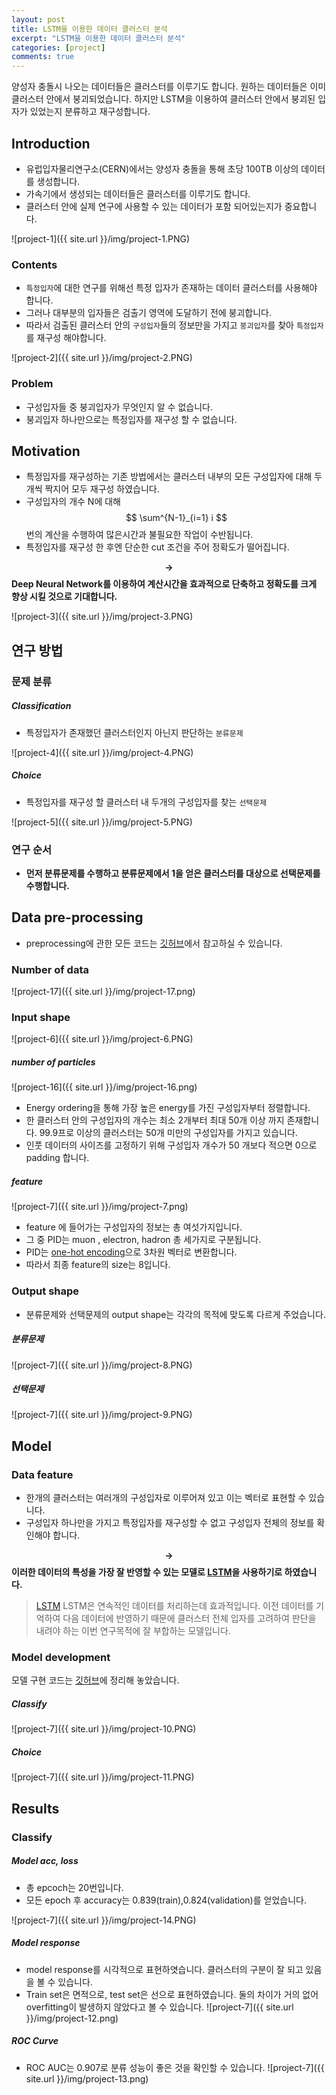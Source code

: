 ```yaml
---
layout: post
title: LSTM을 이용한 데이터 클러스터 분석
excerpt: "LSTM을 이용한 데이터 클러스터 분석"
categories: [project]
comments: true
---
```

양성자 충돌시 나오는 데이터들은 클러스터를 이루기도 합니다. 원하는 데이터들은 이미 클러스터 안에서 붕괴되었습니다. 하지만 LSTM을 이용하여 클러스터 안에서 붕괴된 입자가 있었는지 분류하고 재구성합니다.

## Introduction

* 유럽입자물리연구소(CERN)에서는 양성자 충돌을 통해 초당 100TB 이상의 데이터를 생성합니다. 
* 가속기에서 생성되는 데이터들은 클러스터를 이루기도 합니다. 
* 클러스터 안에 실제 연구에 사용할 수 있는 데이터가 포함 되어있는지가 중요합니다. 

![project-1]({{ site.url }}/img/project-1.PNG)

### Contents
* `특정입자`에 대한 연구를 위해선 특정 입자가 존재하는 데이터 클러스터를 사용해야 합니다.
* 그러나 대부분의 입자들은 검출기 영역에 도달하기 전에 붕괴합니다.
* 따라서 검출된 클러스터 안의 `구성입자`들의 정보만을 가지고 `붕괴입자`를 찾아 `특정입자`를 재구성 해야합니다.

![project-2]({{ site.url }}/img/project-2.PNG)

### Problem
* 구성입자들 중 붕괴입자가 무엇인지 알 수 없습니다.
* 붕괴입자 하나만으로는 특정입자를 재구성 할 수 없습니다.

## Motivation

* 특정입자를 재구성하는 기존 방법에서는 클러스터 내부의 모든 구성입자에 대해 두개씩 짝지어 모두 재구성 하였습니다.
* 구성입자의 개수 N에 대해 $$ \sum^{N-1}_{i=1} i $$ 번의 계산을 수행하여 많은시간과 불필요한 작업이 수반됩니다.
* 특정입자를 재구성 한 후엔 단순한 cut 조건을 주어 정확도가 떨어집니다.

**$$ \rightarrow $$ Deep Neural Network를 이용하여 계산시간을 효과적으로 단축하고 정확도를 크게 향상 시킬 것으로 기대합니다.**

![project-3]({{ site.url }}/img/project-3.PNG)

## 연구 방법 
### 문제 분류 
##### Classification
* 특정입자가 존재했던 클러스터인지 아닌지 판단하는 `분류문제`

![project-4]({{ site.url }}/img/project-4.PNG)

##### Choice
* 특정입자를 재구성 할 클러스터 내 두개의 구성입자를 찾는 `선택문제`

![project-5]({{ site.url }}/img/project-5.PNG)

### 연구 순서
* **먼저 분류문제를 수행하고 분류문제에서 1을 얻은 클러스터를 대상으로 선택문제를 수행합니다.**

## Data pre-processing
* preprocessing에 관한 모든 코드는 [깃허브](https://github.com/yebiny/RNN_forCluster/tree/master/4-Dataset)에서 참고하실 수 있습니다.

### Number of data 

![project-17]({{ site.url }}/img/project-17.png)

### Input shape

![project-6]({{ site.url }}/img/project-6.PNG)

##### number of particles

![project-16]({{ site.url }}/img/project-16.png)

* Energy ordering을 통해 가장 높은 energy를 가진 구성입자부터 정렬합니다.
* 한 클러스터 안의 구성입자의 개수는 최소 2개부터 최대 50개 이상 까지 존재합니다. 99.9프로 이상의 클러스터는 50개 미만의 구성입자를 가지고 있습니다.
* 인풋 데이터의 사이즈를 고정하기 위해 구성입자 개수가 50 개보다 적으면 0으로 padding 합니다.

##### feature

![project-7]({{ site.url }}/img/project-7.png)

* feature 에 들어가는 구성입자의 정보는 총 여섯가지입니다.
* 그 중 PID는 muon , electron, hadron 총 세가지로 구분됩니다.
* PID는 [one-hot encoding](https://yebiny.github.io/articles/2019-08/onehot)으로 3차원 벡터로 변환합니다.
* 따라서 최종 feature의 size는 8입니다.

### Output shape

* 분류문제와 선택문제의 output shape는 각각의 목적에 맞도록 다르게 주었습니다.

##### 분류문제

![project-7]({{ site.url }}/img/project-8.PNG)

##### 선택문제

![project-7]({{ site.url }}/img/project-9.PNG)

## Model

### Data feature
* 한개의 클러스터는 여러개의 구성입자로 이루어져 있고 이는 벡터로 표현할 수 있습니다.
* 구성입자 하나만을 가지고 특정입자를 재구성할 수 없고 구성입자 전체의 정보를 확인해야 합니다.

**$$\rightarrow$$ 이러한 데이터의 특성을 가장 잘 반영할 수 있는 모델로 [LSTM](https://yebiny.github.io/articles/2019-07/lstm)을 사용하기로 하였습니다.**
> [LSTM](https://yebiny.github.io/articles/2019-07/lstm)
LSTM은 연속적인 데이터를 처리하는데 효과적입니다. 이전 데이터를 기억하여 다음 데이터에 반영하기 때문에 클러스터 전체 입자를 고려하여 판단을 내려야 하는 이번 연구목적에 잘 부합하는 모델입니다. 

### Model development
모델 구현 코드는 [깃허브](https://github.com/yebiny/RNN_forCluster/tree/master/5-Model)에 정리해 놓았습니다. 

##### Classify

![project-7]({{ site.url }}/img/project-10.PNG)

##### Choice

![project-7]({{ site.url }}/img/project-11.PNG)

## Results

### Classify

##### Model acc, loss
* 총 epcoch는 20번입니다. 
* 모든 epoch 후 accuracy는 0.839(train),0.824(validation)를 얻었습니다.

![project-7]({{ site.url }}/img/project-14.PNG)

##### Model response
* model response를 시각적으로 표현하엿습니다. 클러스터의 구분이 잘 되고 있음을 볼 수 있습니다.
* Train set은 면적으로, test set은 선으로 표현하였습니다. 둘의 차이가 거의 없어 overfitting이 발생하지 않았다고 볼 수 있습니다.
![project-7]({{ site.url }}/img/project-12.png)

##### ROC Curve
* ROC AUC는 0.907로 분류 성능이 좋은 것을 확인할 수 있습니다.
![project-7]({{ site.url }}/img/project-13.png)


